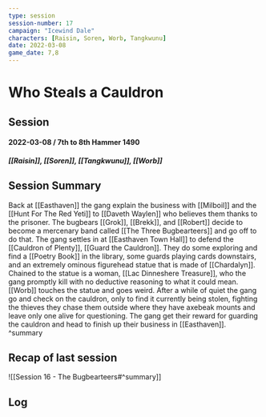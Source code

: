 ```yaml
---
type: session
session-number: 17
campaign: "Icewind Dale"
characters: [Raisin, Soren, Worb, Tangkwunu]
date: 2022-03-08
game_date: 7,8
---
```


# Who Steals a Cauldron
## Session 
#### 2022-03-08 / 7th to 8th Hammer 1490
##### [[Raisin]], [[Soren]], [[Tangkwunu]], [[Worb]]

## Session Summary
Back at [[Easthaven]] the gang explain the business with [[Milboil]] and the [[Hunt For The Red Yeti]] to [[Daveth Waylen]] who believes them thanks to the prisoner. The bugbears [[Grok]], [[Brekk]], and [[Robert]] decide to become a mercenary band called [[The Three Bugbearteers]] and go off to do that.
The gang settles in at [[Easthaven Town Hall]] to defend the [[Cauldron of Plenty]], [[Guard the Cauldron]]. They do some exploring and find a [[Poetry Book]] in the library, some guards playing cards downstairs, and an extremely ominous figurehead statue that is made of [[Chardalyn]]. Chained to the statue is a woman, [[Lac Dinneshere Treasure]], who the gang promptly kill with no deductive reasoning to what it could mean. [[Worb]] touches the statue and goes weird.
After a while of quiet the gang go and check on the cauldron, only to find it currently being stolen, fighting the thieves they chase them outside where they have axebeak mounts and leave only one alive for questioning. The gang get their reward for guarding the cauldron and head to finish up their business in [[Easthaven]].
^summary

## Recap of last session
![[Session 16 - The Bugbearteers#^summary]]

## Log

